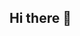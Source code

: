 ## Hi there 👋

<!-- 
**christ is a ✨ _special_ ✨ repository because its `README.md` (this file) appears on your GitHub profile.

Here are some ideas to get you started:

- 🔭 I’m currently working on ...
- 🌱 I’m currently learning ...
- 👯 I’m looking to collaborate on ... 
- 🤔 I’m looking for help with ... -
💬 Ask me about ...
- 📫 How to reach me: ...
- 😄 Pronouns: ... 
- ⚡ Fun fact: ... 
-->
